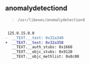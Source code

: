 ## anomalydetectiond

> `/usr/libexec/anomalydetectiond`

```diff

 125.0.15.0.0
-  __TEXT.__text: 0x32a340
+  __TEXT.__text: 0x32a358
   __TEXT.__auth_stubs: 0x1660
   __TEXT.__objc_stubs: 0x9120
   __TEXT.__objc_methlist: 0x8c00

```
